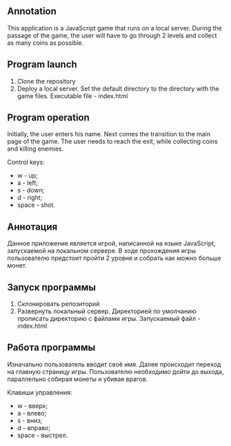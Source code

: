 ## Annotation
This application is a JavaScript game that runs on a local server. During the passage of the game, the user will have to go through 2 levels and collect as many coins as possible.

## Program launch
1. Clone the repository
2. Deploy a local server. Set the default directory to the directory with the game files. Executable file - index.html


## Program operation
Initially, the user enters his name. Next comes the transition to the main page of the game. The user needs to reach the exit, while collecting coins and killing enemies.

Control keys:
- w - up;
- a - left;
- s - down;
- d - right;
- space - shot.

## Аннотация
Данное приложение является игрой, написанной на языке JavaScript, запускаемой на локальном сервере. В ходе прохождения игры пользователю предстоит пройти 2 уровня и собрать как можно больше монет.

## Запуск программы
1. Склонировать репозиторий
2. Развернуть локальный сервер. Директорией по умолчанию прописать директорию с файлами игры. Запускаемый файл - index.html

## Работа программы
Изначально пользователь вводит своё имя. Далее происходит переход на главную страницу игры. Пользователю необходимо дойти до выхода, параллельно собирая монеты и убивая врагов.

Клавиши управления:
- w - вверх;
- a - влево;
- s - вниз;
- d - вправо;
- space - выстрел.
